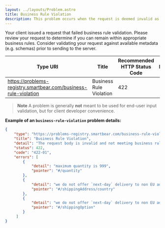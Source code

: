 ```yaml
---
layout: ../layouts/Problem.astro
title: Business Rule Violation
description: This problem occurs when the request is deemed invalid as it fails to meet business rule expectations.
---
```


Your client issued a request that failed business rule validation. Please review your request to determine if you can remain within appropriate business rules. Consider validating your request against available metadata (e.g. schemas) prior to sending to the server.

| Type URI | Title | Recommended HTTP Status Code | Reference |
|----------|-------|------------------------------|-----------|
|https://problems-registry.smartbear.com/business-rule-violation|Business Rule Violation|422||

> **Note** A problem is generally **not** meant to be used for end-user input validation, but for client developer convenience. 


**Example of an `business-rule-violation` problem details:**
```json
{
    "type": "https://problems-registry.smartbear.com/business-rule-violation",
    "title": "Business Rule Violation",
    "detail": "The request body is invalid and not meeting business rules.",
    "status": 422,
    "code": "422-01",
    "errors": [
        {
            "detail": "maximum quantity is 999",
            "pointer": "#/quantity"
        },
        {
            "detail": "we do not offer `next-day` delivery to non EU addresses",
            "pointer": "#/shippingAddress/country"
        },
        {
            "detail": "we do not offer `next-day` delivery to non EU addresses",
            "pointer": "#/shippingOption"
        }        
     ]
}
```

